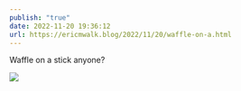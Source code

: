 ```yaml
---
publish: "true"
date: 2022-11-20 19:36:12
url: https://ericmwalk.blog/2022/11/20/waffle-on-a.html
---
```

Waffle on a stick anyone?

![](https://ericmwalk.blog/uploads/2022/8f02ecf32f.jpg)